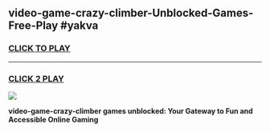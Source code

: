 
## video-game-crazy-climber-Unblocked-Games-Free-Play #yakva
<h3>
<a href="https://us.freeplayer.one?title=video-game-crazy-climber&ref=9M">CLICK TO PLAY</a></h3>
<hr>

<h3>
<a href="https://us.freeplayer.one?title=video-game-crazy-climber&ref=9M">CLICK 2 PLAY</a>
  
</h3>

<a href="https://us.freeplayer.one?title=video-game-crazy-climber&ref=9M"><img src="https://clearcache.store/games.png"></a>


**video-game-crazy-climber games unblocked: Your Gateway to Fun and Accessible Online Gaming**
